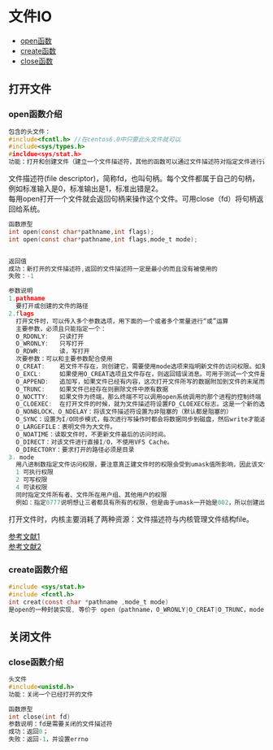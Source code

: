 # 文件IO

* [open函数](#open函数介绍)
* [create函数](#create函数介绍)
* [close函数](#close函数介绍)

## 打开文件

### open函数介绍

```c
包含的头文件：
#include<fcntl.h> //在centos6.0中只要此头文件就可以
#include<sys/types.h>
#incldue<sys/stat.h>
功能：打开和创建文件（建立一个文件描述符，其他的函数可以通过文件描述符对指定文件进行读取与写入的操作。）
```

文件描述符(file descriptor)，简称fd，也叫句柄。每个文件都属于自己的句柄，例如标准输入是0，标准输出是1，标准出错是2。  
每用open打开一个文件就会返回句柄来操作这个文件。可用close（fd）将句柄返回给系统。

```c
函数原型
int open(const char*pathname,int flags);
int open(const char*pathname,int flags,mode_t mode);


返回值
成功：新打开的文件描述符,返回的文件描述符一定是最小的而且没有被使用的
失败：-1

参数说明
1.pathname
  要打开或创建的文件的路径
2.flags
  打开文件时，可以传入多个参数选项，用下面的一个或者多个常量进行“或”运算
  主要参数，必须且只能指定一个：
  O_RDONLY:   只读打开
  O_WRONLY:   只写打开
  O_RDWR:     读，写打开
  次要参数：可以和主要参数配合使用
  O_CREAT:    若文件不存在，则创建它，需要使用mode选项来指明新文件的访问权限。如果没有指定这个选项，并且文件不存在，会返回错误消息
  O_EXCL:     如果使用O_CREAT选项且文件存在，则返回错误消息。可用于测试一个文件是否存在，如果不存在则创建此文件成为一个原子操作。
  O_APPEND:   追加写，如果文件已经有内容，这次打开文件所写的数据附加到文件的末尾而不覆盖原来的内容
  O_TRUNC:    如果文件已经存在则删除文件中原有数据
  O_NOCTTY:   如果文件为终端，那么终端不可以调用open系统调用的那个进程的控制终端
  O_CLOEXEC:  在打开文件的时候，就为文件描述符设置FD_CLOEXEC标志。这是一个新的选项，用于解决在多线程下fork与用fcntl设置FD_CLOEXEC的竞争问题。某些应用使用fork来执行第三方的业务，为了避免泄露已打开文件的内容，那些文件会设置FD_CLOEXEC标志。但是fork与fcntl是两次调用，在多线程下，可能会在fcntl调用前，就已经fork出子进程了，从而导致该文件句柄暴露给子进程.
  O_NONBLOCK、O_NDELAY：将该文件描述符设置为非阻塞的（默认都是阻塞的）
  O_SYNC：设置为I/O同步模式，每次进行写操作时都会将数据同步到磁盘，然后write才能返回。
  O_LARGEFILE：表明文件为大文件。
  O_NOATIME：读取文件时，不更新文件最后的访问时间。
  O_DIRECT：对该文件进行直接I/O，不使用VFS Cache。
  O_DIRECTORY：要求打开的路径必须是目录
3. mode
  用八进制数指定文件访问权限，要注意真正建文件时的权限会受到umask值所影响，因此该文件权限应该为（mode-umaks）。
  1 可执行权限
  2 可写权限
  4 可读权限
  同时指定文件所有者、文件所在用户组、其他用户的权限
  例如：指定0777说明想让三者都具有所有的权限，但是由于umask一开始是002，所以创建出来的权限不是777，而是775
```

打开文件时，内核主要消耗了两种资源：文件描述符与内核管理文件结构file。

[参考文献1](https://blog.csdn.net/dangzhangjing97/article/details/79631173)  
[参考文献2](https://blog.csdn.net/weixin_39296438/article/details/79422068?depth_1-utm_source=distribute.pc_relevant.none-task-blog-BlogCommendFromBaidu-3&utm_source=distribute.pc_relevant.none-task-blog-BlogCommendFromBaidu-3)

### create函数介绍

```c
#include <sys/stat.h>
#include <fcntl.h>
int creat(const char *pathname ,mode_t mode)
是open的一种封装实现, 等价于 open（pathname，O_WRONLY|O_CREAT|O_TRUNC，mode)
```

## 关闭文件

### close函数介绍

```c
头文件
#include<unistd.h>
功能：关闭一个已经打开的文件

函数原型
int close(int fd)
参数说明：fd是需要关闭的文件描述符
成功：返回0；
失败：返回-1，并设置errno

```
